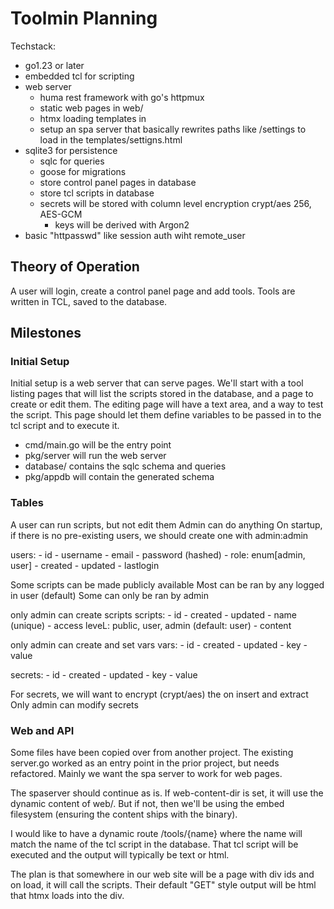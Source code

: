# Toolmin Planning

Techstack:

- go1.23 or later
- embedded tcl for scripting
- web server
  - huma rest framework with go's httpmux
  - static web pages in web/
  - htmx loading templates in
  - setup an spa server that basically rewrites paths like /settings to load in the templates/settigns.html
- sqlite3 for persistence
  - sqlc for queries 
  - goose for migrations
  - store control panel pages in database
  - store tcl scripts in database
  - secrets will be stored with column level encryption crypt/aes 256, AES-GCM
    - keys will be derived with Argon2
- basic "httpasswd" like session auth wiht remote_user
  
## Theory of Operation

A user will login, create a control panel page and add tools. Tools are written in TCL, saved
to the database.

## Milestones

### Initial Setup

Initial setup is a web server that can serve pages.  We'll start with a tool listing pages
that will list the scripts stored in the database, and a page to create or edit them. 
The editing page will have a text area, and a way to test the script. This page should let them define variables to be passed in to the tcl script and to execute it. 

- cmd/main.go will be the entry point
- pkg/server will run the web server
- database/ contains the sqlc schema and queries
- pkg/appdb will contain the generated schema


### Tables


A user can run scripts, but not edit them
Admin can do anything
On startup, if there is no pre-existing users, we should create one with admin:admin

users:
    - id
    - username
    - email
    - password (hashed)
    - role: enum[admin, user]
    - created 
    - updated
    - lastlogin
  
Some scripts can be made publicly available
Most can be ran by any logged in user (default)
Some can only be ran by admin

only admin can create scripts
scripts:
    - id
    - created
    - updated
    - name (unique)
    - access leveL: public, user, admin (default: user)
    - content
  
only admin can create and set vars
vars:
    - id
    - created
    - updated
    - key
    - value

secrets:
    - id
    - created
    - updated
    - key
    - value

For secrets, we will want to encrypt (crypt/aes) the on insert and extract
Only admin can modify secrets


### Web and API

Some files have been copied over from another project. The existing server.go worked as an entry point in the prior project, but needs refactored. Mainly we want the spa server to work for web pages.

The spaserver should continue as is. If web-content-dir is set, it will use the dynamic content of web/.  But if not, then we'll be using the embed filesystem (ensuring the content ships with the binary).

I would like to have a dynamic route /tools/{name} where the name will match the name of the tcl script in the database. That tcl script will be executed and the output will typically be text or html.

The plan is that somewhere in our web site will be a page with div ids and on load, it will call the scripts. Their default "GET" style output will be html that htmx loads into the div.


